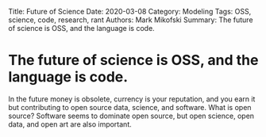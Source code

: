 Title: Future of Science
Date: 2020-03-08
Category: Modeling
Tags: OSS, science, code, research, rant
Authors: Mark Mikofski
Summary: The future of science is OSS, and the language is code.

# The future of science is OSS, and the language is code.

In the future money is obsolete, currency is your reputation, and you earn it
but contributing to open source data, science, and software. What is open
source? Software seems to dominate open source, but open science, open data,
and open art are also important.
